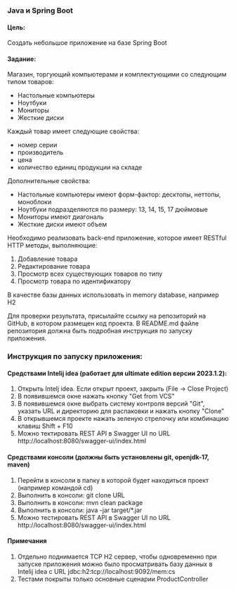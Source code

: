 ### Java и Spring Boot

#### Цель:
Создать небольшое приложение на базе Spring Boot
#### Задание:
Магазин, торгующий компьютерами и комплектующими со следующим типом товаров:

- Настольные компьютеры
- Ноутбуки
- Мониторы
- Жесткие диски

Каждый товар имеет следующие свойства:

- номер серии
- производитель
- цена
- количество единиц продукции на складе

Дополнительные свойства:

- Настольные компьютеры имеют форм-фактор: десктопы, неттопы, моноблоки
- Ноутбуки подразделяются по размеру: 13, 14, 15, 17 дюймовые
- Мониторы имеют диагональ
- Жесткие диски имеют объем

Необходимо реализовать back-end приложение, которое имеет RESTful HTTP методы,
выполняющие:

1. Добавление товара
2. Редактирование товара
3. Просмотр всех существующих товаров по типу
4. Просмотр товара по идентификатору

В качестве базы данных использовать in memory database, например H2

Для проверки результата, присылайте ссылку на репозиторий на GitHub, в котором
размещен код проекта. В README.md файле репозитория должна быть подробная
инструкция по запуску приложения.

### Инструкция по запуску приложения:

#### Средствами Intelij idea (работает для ultimate edition версии 2023.1.2):

1. Открыть Intelj idea. Если открыт проект, закрыть (File -> Close Project)
2. В появившемся окне нажать кнопку "Get from VCS"
3. В появившемся окне выбрать систему контроля версий "Git", указать URL и директорию для распаковки и нажать кнопку "Clone"
4. В открывшемся проекте нажать зеленую стрелочку или комбинацию клавиш Shift + F10
5. Можно тектировать REST API в Swagger UI по URL http://localhost:8080/swagger-ui/index.html

#### Средствами консоли (должны быть установлены git, openjdk-17, maven)

1. Перейти в консоли в папку в которой будет находиться проект (например командой cd)
2. Выполнить в консоли: git clone URL
3. Выполнить в консоли: mvn clean package
4. Выполнить в консоли: java -jar target/*.jar
5. Можно тестировать REST API в Swagger UI по URL http://localhost:8080/swagger-ui/index.html

#### Примечания

1. Отдельно поднимается TCP H2 сервер, чтобы одновременно при запуске приложения можно было просматривать базу данных
в Intelij idea с URL jdbc:h2:tcp://localhost:9092/mem:cs
2. Тестами покрыты только основные сценарии ProductController